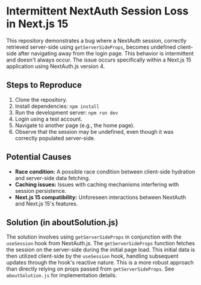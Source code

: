 # Intermittent NextAuth Session Loss in Next.js 15

This repository demonstrates a bug where a NextAuth session, correctly retrieved server-side using `getServerSideProps`, becomes undefined client-side after navigating away from the login page. This behavior is intermittent and doesn't always occur.  The issue occurs specifically within a Next.js 15 application using NextAuth.js version 4.

## Steps to Reproduce

1. Clone the repository.
2. Install dependencies: `npm install`
3. Run the development server: `npm run dev`
4. Login using a test account.
5. Navigate to another page (e.g., the home page).
6. Observe that the session may be undefined, even though it was correctly populated server-side.

## Potential Causes

* **Race condition:** A possible race condition between client-side hydration and server-side data fetching.
* **Caching issues:**  Issues with caching mechanisms interfering with session persistence.
* **Next.js 15 compatibility:**  Unforeseen interactions between NextAuth and Next.js 15's features.

## Solution (in aboutSolution.js)

The solution involves using `getServerSideProps` in conjunction with the `useSession` hook from NextAuth.js.  The `getServerSideProps` function fetches the session on the server-side during the initial page load. This initial data is then utilized client-side by the `useSession` hook, handling subsequent updates through the hook's reactive nature.  This is a more robust approach than directly relying on props passed from `getServerSideProps`.  See `aboutSolution.js` for implementation details.